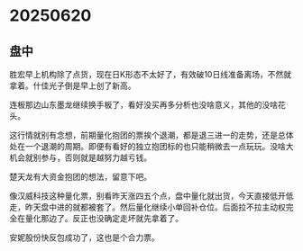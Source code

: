 # 20250620

## 盘中

胜宏早上机构除了点货，现在日K形态不太好了，有效破10日线准备离场，不然就拿着。什佳光子倒是早上创了新高。

连板那边山东墨龙继续换手板了，看好没买再多分析也没啥意义，其他的没啥花头。

这行情就别有念想，前期量化抱团的票挨个退潮，都是退三进一的走势，还是总体处在一个退潮的周期。即便有看好的独立抱团标的也只能稍微去一点玩玩。没啥大机会就别参与，否则就是越努力越亏钱。

楚天龙有大资金抱团的想法，留意下吧。

像汉威科技这种量化票，别看昨天涨四五个点，盘中量化就出货，今天直接低开低走，昨天盘中进的就都被套了。然后量化继续小单回补仓位。后面拉不拉主动权完全在量化那边了。反正也没确定走坏就先拿着了。

安妮股份快反包成功了，这也是个合力票。

